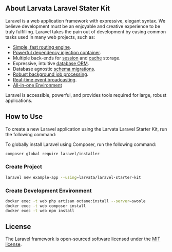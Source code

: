 ## About  Larvata Laravel Stater Kit

Laravel is a web application framework with expressive, elegant syntax. We believe development must be an enjoyable and creative experience to be truly fulfilling. Laravel takes the pain out of development by easing common tasks used in many web projects, such as:

- [Simple, fast routing engine](https://laravel.com/docs/routing).
- [Powerful dependency injection container](https://laravel.com/docs/container).
- Multiple back-ends for [session](https://laravel.com/docs/session) and [cache](https://laravel.com/docs/cache) storage.
- Expressive, intuitive [database ORM](https://laravel.com/docs/eloquent).
- Database agnostic [schema migrations](https://laravel.com/docs/migrations).
- [Robust background job processing](https://laravel.com/docs/queues).
- [Real-time event broadcasting](https://laravel.com/docs/broadcasting).
- [All-in-one Environment ](https://github.com/LarvataTW/laravel-elite-image)

Laravel is accessible, powerful, and provides tools required for large, robust applications.

##  How to Use

To create a new Laravel application using the Larvata Laravel Starter Kit, run the following command:

To globally install Laravel using Composer, run the following command:

```bash
composer global require laravel/installer
```

### Create Project

```bash
laravel new example-app --using=larvata/laravel-starter-kit 
```

### Create Development Environment

```bash
docker exec -t web php artisan octane:install --server=swoole
docker exec -t web composer install
docker exec -t web npm install
```
## License

The Laravel framework is open-sourced software licensed under the [MIT license](https://opensource.org/licenses/MIT).
